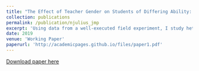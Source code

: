```yaml
---
title: "The Effect of Teacher Gender on Students of Differing Ability: Evidence from a Randomized Experiment"
collection: publications
permalink: /publication/njulius_jmp
excerpt: 'Using data from a well-executed field experiment, I study heterogeneity in the impact of teacher gender on students of differing ability by implementing the Conditional Average Treatment Effect estimator of Abrevaya et al. (2015). I find that female students see a limited degree of heterogeneity in the effect of teacher gender, while male students see almost none. My results suggest that estimates of the average effect of teacher gender do not mask significant heterogeneity, and can thus be used to motivate policy without exacerbating inequality between students of different abilities.'
date: 2019
venue: 'Working Paper'
paperurl: 'http://academicpages.github.io/files/paper1.pdf'
---
```

[Download paper here](http://academicpages.github.io/files/paper1.pdf)
